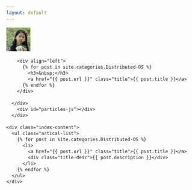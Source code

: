 ```yaml
---
layout: default
---
```


<body>
  <div class="index-wrapper">
    <div class="aside">
      <div class="info-card">
        <div id="divcss5"><img src="/images/header.png" width="64px" /></div>

        <div align="left">
          {% for post in site.categories.Distributed-OS %}
            <h3>&nbsp;</h3>
            <a href="{{ post.url }}" class="title">{{ post.title }}</a>
          {% endfor %}
        </div>

      </div>
        <div id="particles-js"></div>
      </div>

    <div class="index-content">
      <ul class="artical-list">
        {% for post in site.categories.Distributed-OS %}
          <li>
            <a href="{{ post.url }}" class="title">{{ post.title }}</a>
            <div class="title-desc">{{ post.description }}</div>
          </li>
        {% endfor %}
      </ul>
    </div>
    
  </div>
</body>
